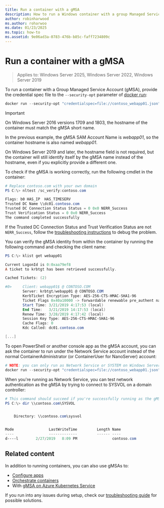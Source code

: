 ```yaml
---
title: Run a container with a gMSA
description: How to run a Windows container with a group Managed Service Account (gMSA).
author: robinharwood
ms.author: roharwoo
ms.date: 01/23/2025
ms.topic: how-to
ms.assetid: 9e06ad3a-0783-476b-b85c-faff7234809c
---
```


# Run a container with a gMSA

> Applies to: Windows Server 2025, Windows Server 2022, Windows Server 2019

To run a container with a Group Managed Service Account (gMSA), provide the credential spec file to the `--security-opt` parameter of [docker run](https://docs.docker.com/engine/reference/run):

```powershell
docker run --security-opt "credentialspec=file://contoso_webapp01.json" --hostname webapp01 -it mcr.microsoft.com/windows/server:ltsc2022 powershell
```

>[!IMPORTANT]
>On Windows Server 2016 versions 1709 and 1803, the hostname of the container must match the gMSA short name.

In the previous example, the gMSA SAM Account Name is *webapp01*, so the container hostname is also named *webapp01*.

On Windows Server 2019 and later, the hostname field is not required, but the container will still identify itself by the gMSA name instead of the hostname, even if you explicitly provide a different one.

To check if the gMSA is working correctly, run the following cmdlet in the container:

```powershell
# Replace contoso.com with your own domain
PS C:\> nltest /sc_verify:contoso.com

Flags: b0 HAS_IP  HAS_TIMESERV
Trusted DC Name \\dc01.contoso.com
Trusted DC Connection Status Status = 0 0x0 NERR_Success
Trust Verification Status = 0 0x0 NERR_Success
The command completed successfully
```

If the Trusted DC Connection Status and Trust Verification Status are not `NERR_Success`, follow the [troubleshooting instructions](gmsa-troubleshooting.md#check-the-container) to debug the problem.

You can verify the gMSA identity from within the container by running the following command and checking the client name:

```powershell
PS C:\> klist get webapp01

Current LogonId is 0:0xaa79ef8
A ticket to krbtgt has been retrieved successfully.

Cached Tickets: (2)

#0>     Client: webapp01$ @ CONTOSO.COM
        Server: krbtgt/webapp01 @ CONTOSO.COM
        KerbTicket Encryption Type: AES-256-CTS-HMAC-SHA1-96
        Ticket Flags 0x40a10000 -> forwardable renewable pre_authent name_canonicalize
        Start Time: 3/21/2019 4:17:53 (local)
        End Time:   3/21/2019 14:17:53 (local)
        Renew Time: 3/28/2019 4:17:42 (local)
        Session Key Type: AES-256-CTS-HMAC-SHA1-96
        Cache Flags: 0
        Kdc Called: dc01.contoso.com

[...]
```

To open PowerShell or another console app as the gMSA account, you can ask the container to run under the Network Service account instead of the normal ContainerAdministrator (or ContainerUser for NanoServer) account:

```powershell
# NOTE: you can only run as Network Service or SYSTEM on Windows Server 1709 and later
docker run --security-opt "credentialspec=file://contoso_webapp01.json" --hostname webapp01 --user "NT AUTHORITY\NETWORK SERVICE" -it mcr.microsoft.com/windows/servercore:ltsc2019 powershell
```

When you're running as Network Service, you can test network authentication as the gMSA by trying to connect to SYSVOL on a domain controller:

```powershell
# This command should succeed if you're successfully running as the gMSA
PS C:\> dir \\contoso.com\SYSVOL


    Directory: \\contoso.com\sysvol


Mode                LastWriteTime         Length Name
----                -------------         ------ ----
d----l        2/27/2019   8:09 PM                contoso.com
```

## Related content

In addition to running containers, you can also use gMSAs to:

- [Configure apps](gmsa-configure-app.md)
- [Orchestrate containers](gmsa-orchestrate-containers.md)
- With [gMSA on Azure Kubernetes Service](./gmsa-aks-ps-module.md)

If you run into any issues during setup, check our [troubleshooting guide](gmsa-troubleshooting.md) for possible solutions.

